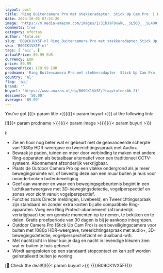 ```yaml
---
layout: post
title: 'Ring Buitencamera Pro met stekkeradapter  Stick Up Cam Pro  | Buitencamera met 1080p HDR-weergave  3D-bewegingsdetectie | Ring Protect-proefperiode  30 dagen gratis '
date: 2024-10-05 07:54:26
image: 'https://m.media-amazon.com/images/I/31bJ9F9xwkL._SL500_._SL400_.jpg'
comments: true
category: ofertas
author: 'tole.es'
slug: 'B09CK1VX5F-nl Ring Buitencamera Pro met stekkeradapter Stick Up Cam Pro...'
sku: 'B09CK1VX5F-nl'
tags: [ '🇳🇱', ]
actualPrice: 89.99 EUR
currency: EUR
price: 89.99
comparePrice: 179.99 EUR
prodname: 'Ring Buitencamera Pro met stekkeradapter  Stick Up Cam Pro  | Buitencamera met 1080p HDR-weergave  3D-bewegingsdetectie | Ring Protect-proefperiode  30 dagen gratis '
country: 'nl'
flag: '🇳🇱'
brand: ''
buyurl: 'https://www.amazon.nl/dp/B09CK1VX5F/?tag=tolees0b-21'
descuento: '50.00'
average: '89.99'
---
```


You've got [{{< param title >}}]({{< param buyurl >}}) at the following link:

[![{{< param prodname >}}]({{< param image >}})]({{< param buyurl >}})

ℹ️:

- Zie en hoor nog beter wat er gebeurt met de geavanceerde scherpte van 1080p HDR-weergave en tweerichtingsspraak met Audio+.
- Bewaak je paden, tuinen en meer door verbinding te maken met andere Ring-apparaten als betaalbaar alternatief voor een traditioneel CCTV-systeem. Abonnement afzonderlijk verkrijgbaar.
- Plaats de Outdoor Camera Pro op een vlakke ondergrond als je meer bewegingsruimte wil, of bevestig deze aan een muur buiten je huis voor ononderbroken buitenbeveiliging.
- Geef aan wanneer en waar een bewegingsgebeurtenis begint in een luchtkaartweergave met 3D-bewegingsdetectie, vogelperspectief en zones voor zicht vanuit vogelperspectief.
- Functies zoals Directe meldingen, Livebeeld, en Tweerichtingsspraak zijn standaard en zonder extra kosten bij alle compatibele Ring-apparaten. Voeg een Ring Protect-abonnement (afzonderlijk verkrijgbaar) toe om gemiste momenten op te nemen, te bekijken en te delen. Gratis proefperiode van 30 dagen is bij je aankoop inbegrepen.
- Outdoor Camera Pro (Stick Up Cam Pro) is een beveiligingscamera voor buiten met 1080p HDR-weergave, tweerichtingsspraak met audio+, 3D-bewegingsdetectie, vogelperspectiefzicht en dualband-wifi.
- Met nachtzicht in kleur kun je dag en nacht in levendige kleuren zien wat er buiten je huis gebeurt.
- Wordt aangesloten op een standaard stopcontact en kan zelf worden geïnstalleerd buiten je woning.

[🛒 Check the deal!!]({{< param buyurl >}})
{{<world>}}B09CK1VX5F{{</world>}}
